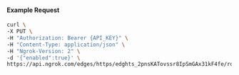 <!-- Code generated for API Clients. DO NOT EDIT. -->

#### Example Request

```bash
curl \
-X PUT \
-H "Authorization: Bearer {API_KEY}" \
-H "Content-Type: application/json" \
-H "Ngrok-Version: 2" \
-d '{"enabled":true}' \
https://api.ngrok.com/edges/https/edghts_2pnsKATovssr8IpSmGAx31kF4fe/routes/edghtsrt_2pnsKGm4qriKaghx8FioFIASulh/compression
```
